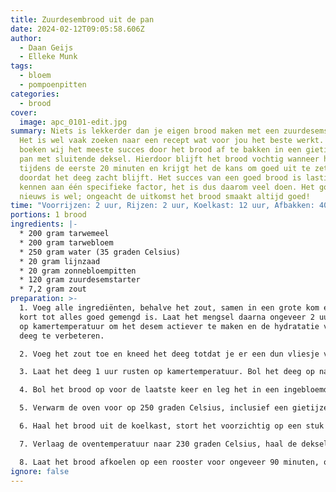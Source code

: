 ```yaml
---
title: Zuurdesembrood uit de pan
date: 2024-02-12T09:05:58.606Z
author:
  - Daan Geijs
  - Elleke Munk
tags:
  - bloem
  - pompoenpitten
categories:
  - brood
cover:
  image: apc_0101-edit.jpg
summary: Niets is lekkerder dan je eigen brood maken met een zuurdesemstarter.
  Het is wel vaak zoeken naar een recept wat voor jou het beste werkt. Zelf
  boeken wij het meeste succes door het brood af te bakken in een gietijzeren
  pan met sluitende deksel. Hierdoor blijft het brood vochtig wanneer het uitzet
  tijdens de eerste 20 minuten en krijgt het de kans om goed uit te zetten
  doordat het deeg zacht blijft. Het succes van een goed brood is lastig toe te
  kennen aan één specifieke factor, het is dus daarom veel doen. Het goede
  nieuws is wel; ongeacht de uitkomst het brood smaakt altijd goed!
time: "Voorrijzen: 2 uur, Rijzen: 2 uur, Koelkast: 12 uur, Afbakken: 40 minuten"
portions: 1 brood
ingredients: |-
  * 200 gram tarwemeel
  * 200 gram tarwebloem
  * 250 gram water (35 graden Celsius)
  * 20 gram lijnzaad
  * 20 gram zonnebloempitten
  * 120 gram zuurdesemstarter
  * 7,2 gram zout
preparation: >-
  1. Voeg alle ingrediënten, behalve het zout, samen in een grote kom en kneed
  kort tot alles goed gemengd is. Laat het mengsel daarna ongeveer 2 uur rusten
  op kamertemperatuur om het desem actiever te maken en de hydratatie van het
  deeg te verbeteren.

  2. Voeg het zout toe en kneed het deeg totdat je er een dun vliesje van kunt trekken zonder dat het scheurt, wat aangeeft dat het gluten netwerk goed ontwikkeld is. Het deeg kan plakkerig zijn; dit is normaal. Bol het deeg op na het kneden.

  3. Laat het deeg 1 uur rusten op kamertemperatuur. Bol het deeg op na deze rustperiode en laat het nog eens 1 uur rusten.

  4. Bol het brood op voor de laatste keer en leg het in een ingebloemd rijsmandje. Dek het mandje af met folie of een deksel en plaats het in de koelkast voor een lange rustperiode van 10 tot 16 uur, wat bijdraagt aan de smaakontwikkeling en structuur.

  5. Verwarm de oven voor op 250 graden Celsius, inclusief een gietijzeren pan. Start hiermee ongeveer een uur voor het bakken om ervoor te zorgen dat zowel de oven als de pan goed heet zijn.

  6. Haal het brood uit de koelkast, stort het voorzichtig op een stuk bakpapier, snijd het brood in naar wens, en plaats het brood met het bakpapier in de voorverwarmde pan. Bak het brood met de deksel op de pan op 250 graden Celsius voor 20 minuten.

  7. Verlaag de oventemperatuur naar 230 graden Celsius, haal de deksel van de pan, en bak het brood nog eens 20 minuten tot het volledig gaar is. De kerntemperatuur van het brood moet hoger zijn dan 97 graden Celsius.

  8. Laat het brood afkoelen op een rooster voor ongeveer 90 minuten, of totdat de kerntemperatuur onder de 45 graden Celsius zakt.
ignore: false
---
```

